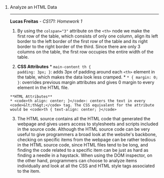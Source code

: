 1. Analyze an HTML Data <table>
---

**Lucas Freitas** - *CS171: Homework 1*

  1. By using the <code>colspan="3"</code> attribute on the <code>&lt;th&gt;</code> node we make the first row of the table, which consists of only one column, align its left border to the left border of the first row of the table and its right border to the right border of the third. Since there are only 3 columns on the table, the first row occupies the entire width of the table.

  2. **CSS Attributes**
  	* <code>main-content th { padding: 3px; }</code>: adds 3px of padding around each <code>&lt;th&gt;</code> element in the table, which makes the data look less cramped.
  	* <code>* { margin: 0; }</code>: overrides previous margin attributes and gives 0 margin to every element in the HTML file.
  	
  	**HTML Attributes**
  	* <code>th align: center; }</code>: centers the text in every <code>&lt;th&gt;</code> tag. The CSS equivalent for the attribute would be <code>th { text-align: center; }</code>

  3. The HTML source contains all the HTML code that generated the webpage and gives users access to stylesheets and scripts included in the source code. Although the HTML source code can be very useful to give programmers a broad look at the website's backbone, checking on specific items from the webpage can be rather tedious in the HTML source code, since HTML files tend to be long, and finding the code related to a specific item can be just as hard as finding a needle in a haystack. When using the DOM inspector, on the other hand, programmers can choose to analyze items individually and look at all the CSS and HTML style tags associated to the item. 